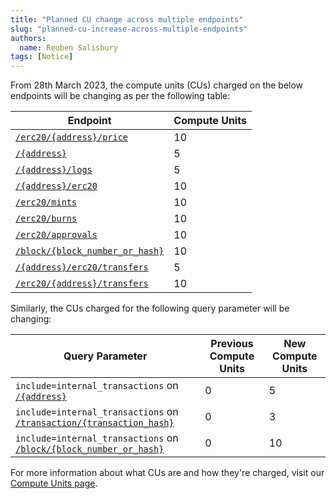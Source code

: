 ```yaml
---
title: "Planned CU change across multiple endpoints"
slug: "planned-cu-increase-across-multiple-endpoints"
authors:
  name: Reuben Salisbury
tags: [Notice]
---
```


From 28th March 2023, the compute units (CUs) charged on the below endpoints will be changing as per the following table:

| Endpoint                                                                     | Compute Units |
| ---------------------------------------------------------------------------- | ------------- |
| [`/erc20/{address}/price`](/web3-data-api/evm/reference/get-token-price)     | 10            |
| [`/{address}`](/web3-data-api/evm/reference/get-wallet-transactions)         | 5             |
| [`/{address}/logs`](/web3-data-api/evm/reference/get-contract-logs)          | 5             |
| [`/{address}/erc20`](/web3-data-api/evm/reference/get-wallet-token-balances) | 10            |
| [`/erc20/mints`](/2.0/web3-data-api/evm/reference/get-erc20-mints)               | 10            |
| [`/erc20/burns`](/2.0/web3-data-api/evm/reference/get-erc20-burns)               | 10            |
| [`/erc20/approvals`](/2.0/web3-data-api/evm/reference/get-erc20-approvals)       | 10            |
| [`/block/{block_number_or_hash}`](/web3-data-api/evm/reference/get-block)    | 10            |
| [`/{address}/erc20/transfers`](/web3-data-api/evm/reference/get-wallet-token-transfers)    | 5            |
| [`/erc20/{address}/transfers`](/web3-data-api/evm/reference/get-token-transfers)    | 10            |

Similarly, the CUs charged for the following query parameter will be changing:

| Query Parameter                 | Previous Compute Units | New Compute Units |
| ------------------------------- | ---------------------- | ----------------- |
| `include=internal_transactions` on [`/{address}`](/web3-data-api/evm/reference/get-wallet-transactions) | 0                      | 5                |
| `include=internal_transactions` on [`/transaction/{transaction_hash}`](/web3-data-api/evm/reference/get-transaction) | 0         | 3           |
| `include=internal_transactions` on [`/block/{block_number_or_hash}`](/web3-data-api/evm/reference/get-block) | 0         | 10           |

For more information about what CUs are and how they're charged, visit our [Compute Units page](/web3-data-api/evm/reference/compute-units-cu).
